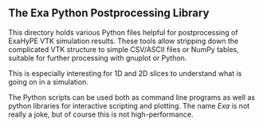 ## The Exa Python Postprocessing Library

This directory holds various Python files helpful for postprocessing of
ExaHyPE VTK simulation results. These tools allow stripping down the
complicated VTK structure to simple CSV/ASCII files or NumPy tables,
suitable for further processing with gnuplot or Python.

This is especially interesting for 1D and 2D slices to understand what
is going on in a simulation.

The Python scripts can be used both as command line programs as well as
python libraries for interactive scripting and plotting. The name *Exa*
is not really a joke, but of course this is not high-performance.

